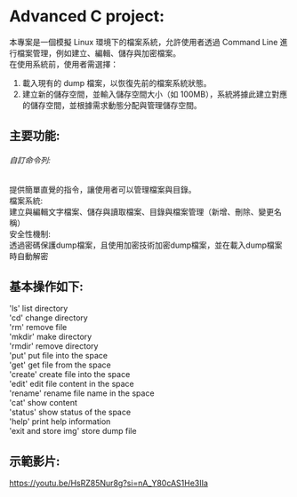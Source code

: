  # Advanced C project:   
本專案是一個模擬 Linux 環境下的檔案系統，允許使用者透過 Command Line 進行檔案管理，例如建立、編輯、儲存與加密檔案。  
在使用系統前，使用者需選擇：  
1. 載入現有的 dump 檔案，以恢復先前的檔案系統狀態。  
2. 建立新的儲存空間，並輸入儲存空間大小（如 100MB），系統將據此建立對應的儲存空間，並根據需求動態分配與管理儲存空間。  
## 主要功能:  
  ###### 自訂命令列:  
  提供簡單直覺的指令，讓使用者可以管理檔案與目錄。  
  檔案系統:  
  建立與編輯文字檔案、儲存與讀取檔案、目錄與檔案管理（新增、刪除、變更名稱）  
  安全性機制:  
  透過密碼保護dump檔案，且使用加密技術加密dump檔案，並在載入dump檔案時自動解密  
## 基本操作如下:  
'ls' list directory  
'cd' change directory  
'rm' remove file  
'mkdir' make directory  
'rmdir' remove directory  
'put' put file into the space  
'get' get file from the space  
'create' create file into the space  
'edit' edit file content in the space  
'rename' rename file name in the space  
'cat' show content  
'status' show status of the space  
'help' print help information  
'exit and store img'  store dump file  
## 示範影片:  
https://youtu.be/HsRZ85Nur8g?si=nA_Y80cAS1He3IIa


